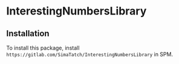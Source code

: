 # InterestingNumbersLibrary

## Installation 

To install this package, install `https://gitlab.com/SimaTatch/InterestingNumbersLibrary` in SPM.

